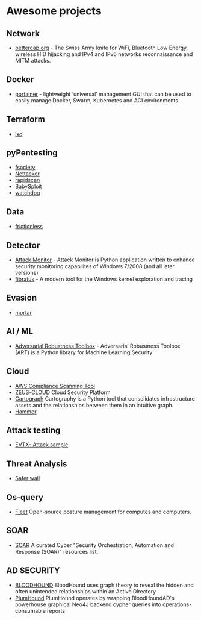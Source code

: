 # Awesome projects

## Network
- [bettercap.org](https://www.bettercap.org/) - The Swiss Army knife for WiFi, Bluetooth Low Energy, wireless HID hijacking and IPv4 and IPv6 networks reconnaissance and MITM attacks.

## Docker
- [portainer](https://github.com/portainer/portainer) - lightweight ‘universal’ management GUI that can be used to easily manage Docker, Swarm, Kubernetes and ACI environments.

## Terraform
- [lxc](https://registry.terraform.io/providers/Telmate/proxmox/latest/docs/resources/lxc)

## pyPentesting
- [fsociety](https://github.com/Manisso/fsociety)
- [Nettacker](https://github.com/OWASP/Nettacker)
- [rapidscan](https://github.com/skavngr/rapidscan/blob/master/rapidscan.py)
- [BabySploit](https://github.com/M4cs/BabySploit)
- [watchdog](https://github.com/flipkart-incubator/watchdog)

## Data
- [frictionless](https://github.com/frictionlessdata/frictionless-py)

## Detector 
- [Attack Monitor](https://github.com/yarox24/attack_monitor) - Attack Monitor is Python application written to enhance security monitoring capabilites of Windows 7/2008 (and all later versions) 
- [fibratus](https://github.com/rabbitstack/fibratus) -  A modern tool for the Windows kernel exploration and tracing 
## Evasion
- [mortar](https://github.com/0xsp-SRD/mortar)

## AI / ML 
- [Adversarial Robustness Toolbox](https://github.com/Trusted-AI/adversarial-robustness-toolbox) - Adversarial Robustness Toolbox (ART) is a Python library for Machine Learning Security

## Cloud  
- [AWS Compliance Scanning Tool]( https://github.com/turbot/steampipe-mod-aws-compliance) 
- [ZEUS-CLOUD](https://www.zeuscloud.io/) Cloud Security Platform 
- [Cartograph](https://github.com/lyft/cartography) Cartography is a Python tool that consolidates infrastructure assets and the relationships between them in an intuitive graph.
- [Hammer](https://sematext.com/blog/docker-elasticsearch-swarm/) 

## Attack testing 
- [EVTX- Attack sample](https://github.com/sbousseaden/EVTX-ATTACK-SAMPLES) 

## Threat Analysis
- [Safer wall](https://github.com/saferwall/saferwall) 

## Os-query 
- [Fleet](https://github.com/fleetdm/fleet) Open-source posture management for computes and computers. 

## SOAR 
- [SOAR](https://github.com/correlatedsecurity/Awesome-SOAR) A curated Cyber "Security Orchestration, Automation and Response (SOAR)" resources list.

## AD SECURITY 
- [BLOODHOUND](https://github.com/BloodHoundAD/BloodHound) BloodHound uses graph theory to reveal the hidden and often unintended relationships within an Active Directory
- [PlumHound](https://github.com/PlumHound/PlumHound) PlumHound operates by wrapping BloodHoundAD's powerhouse graphical Neo4J backend cypher queries into operations-consumable reports
